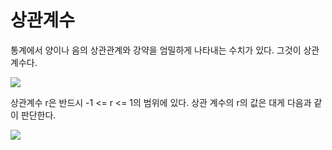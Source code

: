 # 상관계수

통계에서 양이나 음의 상관관계와 강약을 엄밀하게 나타내는 수치가 있다. 그것이 상관계수다.

![](C:\Users\LAB\Desktop\Correlation_Coefficient1.JPG)



상관계수 r은 반드시 -1 <= r <= 1의 범위에 있다. 상관 계수의 r의 값은 대게 다음과 같이 판단한다. 

![](C:\Users\LAB\Desktop\Correlation_Coefficient2.JPG)